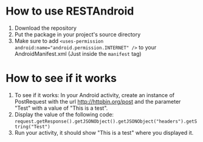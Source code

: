 # How to use RESTAndroid
1. Download the repository
2. Put the package in your project's source directory
3. Make sure to add `<uses-permission android:name="android.permission.INTERNET" />` to your AndroidManifest.xml (Just inside the `manifest` tag)

# How to see if it works
1. To see if it works: In your Android activity, create an instance of PostRequest with the url http://httpbin.org/post and the parameter "Test" with a value of "This is a test".
2. Display the value of the following code: `request.getResponse().getJSONObject().getJSONObject("headers").getString("Test")`
2. Run your activity, it should show "This is a test" where you displayed it.
